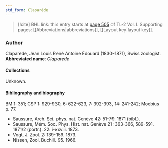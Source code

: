 ```yaml
---
std_form: Claparède
---
```


> [!cite] BHL link: this entry starts at [page 505](https://www.biodiversitylibrary.org/page/33120636) of TL-2 Vol. I.
> Supporting pages: [[Abbreviations|abbreviations]], [[Layout key|layout key]].

### Author

Claparède, Jean Louis René Antoine Édouard (1830-1871), Swiss zoologist. 
**Abbreviated name**: *Claparède*

#### Collections

Unknown.

#### Bibliography and biography

BM 1: 351; CSP 1: 929-930, 6: 622-623, 7: 392-393, 14: 241-242; Moebius p. 77.
- Saussure, Arch. Sci. phys. nat. Genève 42: 51-79. 1871 (bibl.).
- Saussure, Mém. Soc. Phys. Hist. nat. Genève 21: 363-366, 589-591. 1871/2 (portr.). 22: i-xxviii. 1873.
- Vogt, J. Zool. 2: 139-159. 1873.
- Nissen, Zool. Buchill. 95. 1966.

